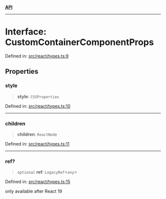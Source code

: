 [**API**](../../API.md)

***

# Interface: CustomContainerComponentProps

Defined in: [src/react/types.ts:9](https://github.com/inokawa/virtua/blob/696142aff086a3ad020c63fe974c17e2d03b9354/src/react/types.ts#L9)

## Properties

### style

> **style**: `CSSProperties`

Defined in: [src/react/types.ts:10](https://github.com/inokawa/virtua/blob/696142aff086a3ad020c63fe974c17e2d03b9354/src/react/types.ts#L10)

***

### children

> **children**: `ReactNode`

Defined in: [src/react/types.ts:11](https://github.com/inokawa/virtua/blob/696142aff086a3ad020c63fe974c17e2d03b9354/src/react/types.ts#L11)

***

### ref?

> `optional` **ref**: `LegacyRef`\<`any`\>

Defined in: [src/react/types.ts:15](https://github.com/inokawa/virtua/blob/696142aff086a3ad020c63fe974c17e2d03b9354/src/react/types.ts#L15)

only available after React 19

